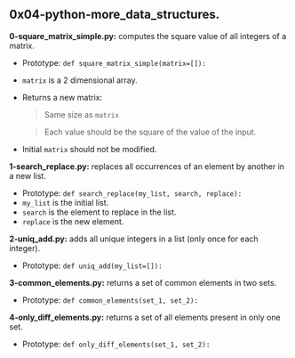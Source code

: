 ## 0x04-python-more_data_structures.

**0-square_matrix_simple.py:** computes the square value of all integers of a matrix.

- Prototype: `def square_matrix_simple(matrix=[]):`
- `matrix` is a 2 dimensional array.
- Returns a new matrix:
    > Same size as `matrix`

    > Each value should be the square of the value of the input.
- Initial `matrix` should not be modified.

**1-search_replace.py:** replaces all occurrences of an element by another in a new list.

- Prototype: `def search_replace(my_list, search, replace):`
- `my_list` is the initial list.
- `search` is the element to replace in the list.
- `replace` is the new element.

**2-uniq_add.py:** adds all unique integers in a list (only once for each integer).

- Prototype: `def uniq_add(my_list=[]):`

**3-common_elements.py:** returns a set of common elements in two sets.

- Prototype: `def common_elements(set_1, set_2):`

**4-only_diff_elements.py:** returns a set of all elements present in only one set.

- Prototype: `def only_diff_elements(set_1, set_2):`
